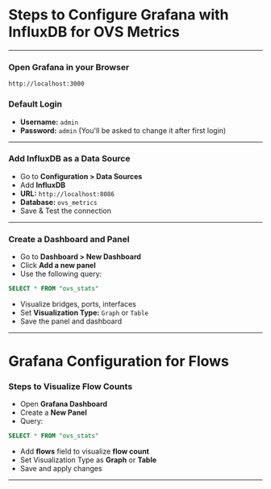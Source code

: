 #  Steps to Configure Grafana with InfluxDB for OVS Metrics

---

###  **Open Grafana in your Browser**

```text
http://localhost:3000
```

###  **Default Login**
- **Username:** `admin`
- **Password:** `admin` (You'll be asked to change it after first login)

---

###  **Add InfluxDB as a Data Source**

- Go to **Configuration > Data Sources**
- Add **InfluxDB**
- **URL:** `http://localhost:8086`
- **Database:** `ovs_metrics`
- Save & Test the connection

---

###  **Create a Dashboard and Panel**

- Go to **Dashboard > New Dashboard**
- Click **Add a new panel**
- Use the following query:

```sql
SELECT * FROM "ovs_stats"
```

- Visualize bridges, ports, interfaces
- Set **Visualization Type:** `Graph` or `Table`
- Save the panel and dashboard

---

#  Grafana Configuration for Flows

###  **Steps to Visualize Flow Counts**

- Open **Grafana Dashboard**
- Create a **New Panel**
- Query:

```sql
SELECT * FROM "ovs_stats"
```

- Add **flows** field to visualize **flow count**
- Set Visualization Type as **Graph** or **Table**
- Save and apply changes

---


